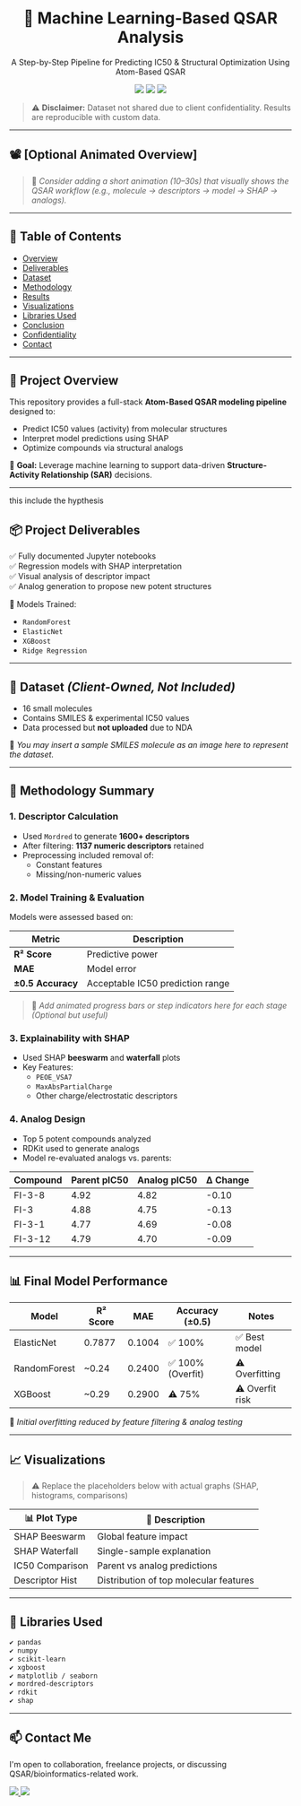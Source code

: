<h1 align="center">🔬 Machine Learning-Based QSAR Analysis</h1>
<p align="center">A Step-by-Step Pipeline for Predicting IC50 & Structural Optimization Using Atom-Based QSAR</p>

<p align="center">
  <img src="https://img.shields.io/badge/MachineLearning-QSAR-blue" />
  <img src="https://img.shields.io/badge/RDKit-Chemoinformatics-green" />
  <img src="https://img.shields.io/badge/Explainability-SHAP-orange" />
</p>

> ⚠️ **Disclaimer:** Dataset not shared due to client confidentiality. Results are reproducible with custom data.

---

## 📽️ [Optional Animated Overview] <!-- Suggest adding a short Lottie animation or MP4 -->
> 🔧 *Consider adding a short animation (10–30s) that visually shows the QSAR workflow (e.g., molecule → descriptors → model → SHAP → analogs).*

---

## 📁 Table of Contents

- [Overview](#-project-overview)
- [Deliverables](#-project-deliverables)
- [Dataset](#-dataset-client-owned-not-included)
- [Methodology](#-methodology-summary)
- [Results](#-final-model-performance)
- [Visualizations](#-visualizations)
- [Libraries Used](#-libraries-used)
- [Conclusion](#-conclusion)
- [Confidentiality](#-confidentiality-notice)
- [Contact](#-contact)

---

## 🧪 Project Overview

This repository provides a full-stack **Atom-Based QSAR modeling pipeline** designed to:
- Predict IC50 values (activity) from molecular structures
- Interpret model predictions using SHAP
- Optimize compounds via structural analogs

🎯 **Goal:** Leverage machine learning to support data-driven **Structure-Activity Relationship (SAR)** decisions.

---

this include the hypthesis 
## 📦 Project Deliverables

✅ Fully documented Jupyter notebooks  
✅ Regression models with SHAP interpretation  
✅ Visual analysis of descriptor impact  
✅ Analog generation to propose new potent structures

📌 Models Trained:
- `RandomForest`
- `ElasticNet`
- `XGBoost`
- `Ridge Regression`

---

## 🧬 Dataset *(Client-Owned, Not Included)*

- 16 small molecules  
- Contains SMILES & experimental IC50 values  
- Data processed but **not uploaded** due to NDA

📎 *You may insert a sample SMILES molecule as an image here to represent the dataset.*  
<!-- INSERT A SIMPLE MOLECULE IMAGE WITH LABEL “Example SMILES Molecule” -->

---

## 🔬 Methodology Summary

### 1. Descriptor Calculation
- Used `Mordred` to generate **1600+ descriptors**
- After filtering: **1137 numeric descriptors** retained
- Preprocessing included removal of:
  - Constant features
  - Missing/non-numeric values

### 2. Model Training & Evaluation
Models were assessed based on:

| Metric | Description |
|--------|-------------|
| **R² Score** | Predictive power |
| **MAE** | Model error |
| **±0.5 Accuracy** | Acceptable IC50 prediction range |

> 🔧 *Add animated progress bars or step indicators here for each stage (Optional but useful)*

### 3. Explainability with SHAP
- Used SHAP **beeswarm** and **waterfall** plots
- Key Features:  
  - `PEOE_VSA7`  
  - `MaxAbsPartialCharge`  
  - Other charge/electrostatic descriptors

### 4. Analog Design
- Top 5 potent compounds analyzed
- RDKit used to generate analogs
- Model re-evaluated analogs vs. parents:

| Compound | Parent pIC50 | Analog pIC50 | Δ Change |
|----------|--------------|--------------|----------|
| FI-3-8   | 4.92         | 4.82         | -0.10    |
| FI-3     | 4.88         | 4.75         | -0.13    |
| FI-3-1   | 4.77         | 4.69         | -0.08    |
| FI-3-12  | 4.79         | 4.70         | -0.09    |

<!-- 🔍 Suggestion: Add molecule structure comparison image here (Parent vs. Analog) -->

---

## 📊 Final Model Performance

| Model        | R² Score | MAE    | Accuracy (±0.5) | Notes        |
|--------------|----------|--------|------------------|--------------|
| ElasticNet   | 0.7877   | 0.1004 | ✅ 100%          | ✅ Best model |
| RandomForest | ~0.24    | 0.2400 | ✅ 100% (Overfit)| ⚠️ Overfitting |
| XGBoost      | ~0.29    | 0.2900 | ⚠️ 75%           | ⚠️ Overfit risk |

📌 *Initial overfitting reduced by feature filtering & analog testing*

---

## 📈 Visualizations

> ⚠️ Replace the placeholders below with actual graphs (SHAP, histograms, comparisons)

| 📊 Plot Type     | 📝 Description                     |
|------------------|------------------------------------|
| SHAP Beeswarm    | Global feature impact               |
| SHAP Waterfall   | Single-sample explanation           |
| IC50 Comparison  | Parent vs analog predictions        |
| Descriptor Hist  | Distribution of top molecular features |

<!-- Use matplotlib/seaborn/plotly graphs or GIFs here for animated charts -->

---

## 🤖 Libraries Used

```bash
✔ pandas
✔ numpy
✔ scikit-learn
✔ xgboost
✔ matplotlib / seaborn
✔ mordred-descriptors
✔ rdkit
✔ shap

```
---

## 📫 Contact Me

I'm open to collaboration, freelance projects, or discussing QSAR/bioinformatics-related work.

<p align="left">
  <a href="https://www.fiverr.com/dromics05" target="_blank">
    <img src="https://img.shields.io/badge/Fiverr-Dromics05-success?style=for-the-badge&logo=fiverr" />
  </a>
  <a href="mailto:maaz28608@gmail.com">
    <img src="https://img.shields.io/badge/Email-maaz28608@gmail.com-red?style=for-the-badge&logo=gmail" />
  </a>
</p>

